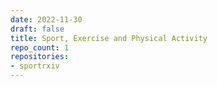 ```yaml
---
date: 2022-11-30
draft: false
title: Sport, Exercise and Physical Activity
repo_count: 1
repositories:
- sportrxiv
---
```



